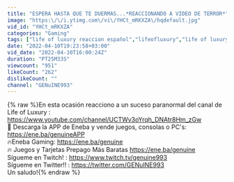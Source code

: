 ```yaml
---
title: "ESPERA HASTA QUE TE DUERMAS...*REACCIONANDO A VIDEO DE TERROR*"
image: "https:\/\/i.ytimg.com\/vi\/YHCt_mRKXZA\/hqdefault.jpg"
vid_id: "YHCt_mRKXZA"
categories: "Gaming"
tags: ["life of luxury reaccion español","lifeofluxury","life of luxury"]
date: "2022-04-10T19:23:58+03:00"
vid_date: "2022-04-10T16:00:24Z"
duration: "PT25M33S"
viewcount: "951"
likeCount: "262"
dislikeCount: ""
channel: "GENuINE993"
---
```

{% raw %}En esta ocasión reacciono a un suceso paranormal del canal de Life of Luxury : <a rel="nofollow" target="blank" href="https://www.youtube.com/channel/UCTWv3oYrqh_DNAtr8Hm_zGw">https://www.youtube.com/channel/UCTWv3oYrqh_DNAtr8Hm_zGw</a><br />📲 Descarga la APP de Eneba y vende juegos, consolas o PC's: <a rel="nofollow" target="blank" href="https://ene.ba/genuineAPP">https://ene.ba/genuineAPP</a>   <br />🔥Eneba Gaming: <a rel="nofollow" target="blank" href="https://ene.ba/genuine">https://ene.ba/genuine</a> <br />🔥 Juegos y Tarjetas Prepago Más Baratas <a rel="nofollow" target="blank" href="https://ene.ba/genuine">https://ene.ba/genuine</a>   <br />Sígueme en Twitch! : <a rel="nofollow" target="blank" href="https://www.twitch.tv/genuine993">https://www.twitch.tv/genuine993</a><br />Sígueme en Twitter!! : <a rel="nofollow" target="blank" href="https://twitter.com/GENuINE993">https://twitter.com/GENuINE993</a><br />Un saludo!{% endraw %}
